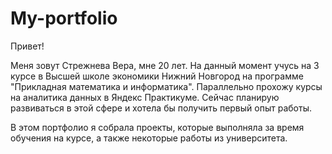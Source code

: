 # My-portfolio
Привет!

Меня зовут Стрежнева Вера, мне 20 лет. На данный момент учусь на 3 курсе в Высшей школе экономики Нижний Новгород на программе "Прикладная математика и информатика". Параллельно прохожу курсы на аналитика данных в Яндекс Практикуме. Сейчас планирую развиваться в этой сфере и хотела бы получить первый опыт работы.

В этом портфолио я собрала проекты, которые выполняла за время обучения на курсе, а также некоторые работы из университета.
